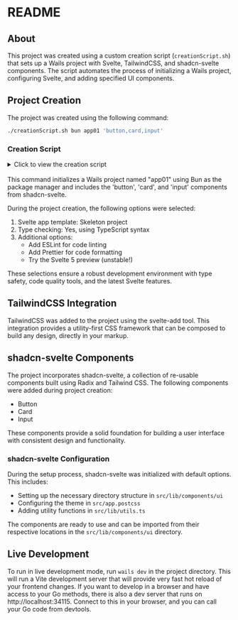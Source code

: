 # README

## About

This project was created using a custom creation script (`creationScript.sh`) that sets up a Wails project with Svelte, TailwindCSS, and shadcn-svelte components. The script automates the process of initializing a Wails project, configuring Svelte, and adding specified UI components.

## Project Creation

The project was created using the following command:

```bash
./creationScript.sh bun app01 'button,card,input'
```

### Creation Script

<details>
<summary>Click to view the creation script</summary>

```bash
#!/bin/bash

# Check if all required arguments are provided
if [ "$#" -lt 3 ]; then
    echo "Usage: $0 <package_manager> <project_name> <components> [brand]"
    echo "Example: $0 bun my_project 'button,card,input' mybrand"
    exit 1
fi

manager=$1
project=$2
components=$3
brand=$4

# Initialize Wails project
wails init -n $project -t svelte
cd $project

# Update wails.json
sed -i '' "s|npm|$manager|g" wails.json
sed -i '' 's|"auto",|"auto",\n  "wailsjsdir": "./frontend/src/lib",|' wails.json

# Update main.go
sed -i '' "s|all:frontend/dist|all:frontend/build|" main.go

# Handle branding if specified
if [[ -n $brand ]]; then
    mv frontend/src/App.svelte +page.svelte
    sed -i '' "s|'./assets|'\$lib/assets|" +page.svelte
    sed -i '' "s|'../wails|'\$lib/wails|" +page.svelte
    mv frontend/src/assets .
fi

# Remove old frontend and create new Svelte app
rm -r frontend
$manager x create-svelte@latest frontend

# Move files for branding
if [[ -n $brand ]]; then
    mv +page.svelte frontend/src/routes/+page.svelte
    mkdir -p frontend/src/lib
    mv assets frontend/src/lib/
fi

# Install dependencies and configure Svelte
cd frontend
$manager install
$manager uninstall @sveltejs/adapter-auto
$manager add -D @sveltejs/adapter-static

# Add TailwindCSS
$manager x svelte-add@latest tailwindcss
$manager install

# Setup shadcn-svelte
$manager add -D shadcn-svelte
$manager x shadcn-svelte@latest init

# Add specified shadcn components
IFS=',' read -ra ADDR <<< "$components"
for component in "${ADDR[@]}"; do
    $manager x shadcn-svelte@latest add $component
done

# Create +layout.ts
echo "export const prerender = true;" > src/routes/+layout.ts
echo "export const ssr = false;" >> src/routes/+layout.ts

# Update svelte.config.js
cat > svelte.config.js << EOL
import adapter from '@sveltejs/adapter-static';
import { vitePreprocess } from '@sveltejs/vite-plugin-svelte';

/** @type {import('@sveltejs/kit').Config} */
const config = {
    preprocess: vitePreprocess(),
    kit: {
        adapter: adapter({
            pages: 'build',
            assets: 'build',
            fallback: null,
            precompress: false,
            strict: true
        }),
        alias: {
            "\$lib": "./src/lib",
            "@/*": "./src/lib/*"
        }
    }
};

export default config;
EOL

# Return to project root
cd ..

echo "Setup complete. I will now run 'wails dev' to start the development server."

# Start Wails development server
wails dev
```

</details>
</br>
This command initializes a Wails project named "app01" using Bun as the package manager and includes the 'button', 'card', and 'input' components from shadcn-svelte.

During the project creation, the following options were selected:

1. Svelte app template: Skeleton project
2. Type checking: Yes, using TypeScript syntax
3. Additional options:
   - Add ESLint for code linting
   - Add Prettier for code formatting
   - Try the Svelte 5 preview (unstable!)

These selections ensure a robust development environment with type safety, code quality tools, and the latest Svelte features.


## TailwindCSS Integration

TailwindCSS was added to the project using the svelte-add tool. This integration provides a utility-first CSS framework that can be composed to build any design, directly in your markup.

## shadcn-svelte Components

The project incorporates shadcn-svelte, a collection of re-usable components built using Radix and Tailwind CSS. The following components were added during project creation:

- Button
- Card
- Input

These components provide a solid foundation for building a user interface with consistent design and functionality.

### shadcn-svelte Configuration

During the setup process, shadcn-svelte was initialized with default options. This includes:

- Setting up the necessary directory structure in `src/lib/components/ui`
- Configuring the theme in `src/app.postcss`
- Adding utility functions in `src/lib/utils.ts`

The components are ready to use and can be imported from their respective locations in the `src/lib/components/ui` directory.


## Live Development

To run in live development mode, run `wails dev` in the project directory. This will run a Vite development
server that will provide very fast hot reload of your frontend changes. If you want to develop in a browser
and have access to your Go methods, there is also a dev server that runs on http://localhost:34115. Connect
to this in your browser, and you can call your Go code from devtools.
